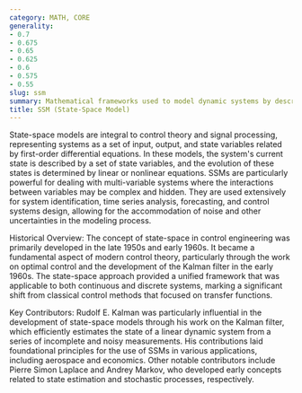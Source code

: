 ```yaml
---
category: MATH, CORE
generality:
- 0.7
- 0.675
- 0.65
- 0.625
- 0.6
- 0.575
- 0.55
slug: ssm
summary: Mathematical frameworks used to model dynamic systems by describing their states in space and how these states evolve over time under the influence of inputs, disturbances, and noise.
title: SSM (State-Space Model)
---
```


State-space models are integral to control theory and signal processing, representing systems as a set of input, output, and state variables related by first-order differential equations. In these models, the system's current state is described by a set of state variables, and the evolution of these states is determined by linear or nonlinear equations. SSMs are particularly powerful for dealing with multi-variable systems where the interactions between variables may be complex and hidden. They are used extensively for system identification, time series analysis, forecasting, and control systems design, allowing for the accommodation of noise and other uncertainties in the modeling process.

Historical Overview: The concept of state-space in control engineering was primarily developed in the late 1950s and early 1960s. It became a fundamental aspect of modern control theory, particularly through the work on optimal control and the development of the Kalman filter in the early 1960s. The state-space approach provided a unified framework that was applicable to both continuous and discrete systems, marking a significant shift from classical control methods that focused on transfer functions.

Key Contributors: Rudolf E. Kalman was particularly influential in the development of state-space models through his work on the Kalman filter, which efficiently estimates the state of a linear dynamic system from a series of incomplete and noisy measurements. His contributions laid foundational principles for the use of SSMs in various applications, including aerospace and economics. Other notable contributors include Pierre Simon Laplace and Andrey Markov, who developed early concepts related to state estimation and stochastic processes, respectively.